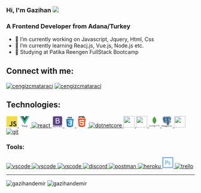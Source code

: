 ### Hi, I'm Gazihan <img src = "https://raw.githubusercontent.com/MartinHeinz/MartinHeinz/master/wave.gif" width = 35px>
### A Frontend Developer from Adana/Turkey
- 🦊 I’m currently working on Javascript, Jquery, Html, Css
- 🐐 I’m currently learning Reacj.js, Vue.js, Node.js etc.
- 🦄 Studying at Patika Reengen FullStack Bootcamp

<h2>Connect with me:</h2>
<p align="left">
<a href="https://linkedin.com/in/gazihan-demir" target="blank"><img align="center" src="https://velanovascular.com/wp-content/uploads/2020/06/LinkedIn.png" alt="cengizcmataraci" height="30" width="30" /></a>
<a href="https://instagram.com/gazihandemir" target="blank"><img align="center" src="https://upload.wikimedia.org/wikipedia/commons/thumb/e/e7/Instagram_logo_2016.svg/1200px-Instagram_logo_2016.svg.png" alt="cengizcmataraci" height="30" width="30" /></a>
</p>
<h2 align="left">Technologies:</h2>
<p align="left"> 
<a href="#"> <img src="https://raw.githubusercontent.com/devicons/devicon/master/icons/javascript/javascript-original.svg" alt="javascript" width="30" height="30"/> </a> 
<a href="#"> <img src="https://raw.githubusercontent.com/devicons/devicon/master/icons/vuejs/vuejs-original-wordmark.svg" alt="vuejs" width="30" height="30"/> </a>
<a href="#"> <img src="https://upload.wikimedia.org/wikipedia/commons/thumb/4/47/React.svg/1200px-React.svg.png" alt="react" width="33" height="30"/> </a> 
<a href="#"> <img src="https://raw.githubusercontent.com/devicons/devicon/master/icons/bootstrap/bootstrap-plain-wordmark.svg" alt="bootstrap" width="30" height="30"/> </a>
<a href="#"> <img src="https://raw.githubusercontent.com/devicons/devicon/master/icons/css3/css3-original-wordmark.svg" alt="css3" width="28" height="28"/> </a> 
<a href="#"> <img src="https://raw.githubusercontent.com/devicons/devicon/master/icons/html5/html5-original-wordmark.svg" alt="html5" width="30" height="30"/> </a> 
<a href="#"> <img src="https://upload.wikimedia.org/wikipedia/commons/thumb/e/ee/.NET_Core_Logo.svg/1200px-.NET_Core_Logo.svg.png" alt="dotnetcore" width="30" height="30"/> </a>
<a href="#"> <img src="https://upload.wikimedia.org/wikipedia/tr/thumb/2/2e/Java_Logo.svg/1200px-Java_Logo.svg.png" width="30" height="30"/> </a>
<a href="#"> <img src="https://iconape.com/wp-content/files/fu/369254/svg/android-logo-icon-png-svg.png" width="30" height="30"/> </a>
<a href="#"> <img src="https://raw.githubusercontent.com/devicons/devicon/master/icons/mongodb/mongodb-original-wordmark.svg" alt="mongodb" width="30" height="30"/> </a>
<a href="#"> <img src="https://raw.githubusercontent.com/devicons/devicon/master/icons/postgresql/postgresql-original-wordmark.svg" alt="postgresql" width="30" height="30"/> </a>
<a href="#"> <img src="https://upload.wikimedia.org/wikipedia/commons/thumb/d/d9/Node.js_logo.svg/1280px-Node.js_logo.svg.png"  width="30" height="30"/> </a>
<a href="#"> <img src="https://www.vectorlogo.zone/logos/git-scm/git-scm-icon.svg" alt="git" width="30" height="30"/> </a>

<h3 align="left">Tools:</h3>
<a href="https://code.visualstudio.com/" target="_blank"> <img src="https://upload.wikimedia.org/wikipedia/commons/thumb/9/9a/Visual_Studio_Code_1.35_icon.svg/1024px-Visual_Studio_Code_1.35_icon.svg.png" alt="vscode" width="30" height="30"/> </a>
<a href="https://visualstudio.microsoft.com" target="_blank"> <img src="https://upload.wikimedia.org/wikipedia/commons/thumb/5/59/Visual_Studio_Icon_2019.svg/1200px-Visual_Studio_Icon_2019.svg.png" alt="vscode" width="30" height="30"/> </a>
<a href="https://developer.android.com/studio" target="_blank"> <img src="https://images.sftcdn.net/images/t_app-logo-xl,f_auto/p/3d8f8d37-c8b4-42df-a286-1a6df9eb7802/275790263/android-studio-logo.png" alt="vscode" width="30" height="30"/> </a>
<a href="https://discord.com/" target="_blank"> <img src="https://cdn4.iconfinder.com/data/icons/logos-and-brands/512/91_Discord_logo_logos-512.png" alt="discord" width="30" height="30"/> </a> 
<a href="https://postman.com" target="_blank"> <img src="https://www.vectorlogo.zone/logos/getpostman/getpostman-icon.svg" alt="postman" width="30" height="30"/> </a> 
<a href="https://heroku.com" target="_blank"> <img src="https://www.vectorlogo.zone/logos/heroku/heroku-icon.svg" alt="heroku" width="30" height="30"/> </a> 
<a href="https://www.photoshop.com/en" target="_blank"> <img src="https://raw.githubusercontent.com/devicons/devicon/master/icons/photoshop/photoshop-line.svg" alt="photoshop" width="30" height="30"/> </a> 
<a href="https://trello.com/en" target="_blank"> <img src="https://cdn.iconscout.com/icon/free/png-512/trello-6-569395.png" alt="trello" width="30" height="30"/> </a>
<hr>
<img  src="https://github-readme-stats.vercel.app/api?username=gazihandemir&count_private=true&show_icons=true&theme=tokyonight" alt="gazihandemir" />
<img  src="https://github-readme-stats.vercel.app/api/top-langs?username=gazihandemir&show_icons=true&theme=radical&locale=en&layout=compact" alt="gazihandemir" />
